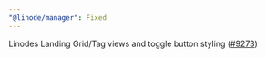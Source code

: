 ```yaml
---
"@linode/manager": Fixed
---
```


Linodes Landing Grid/Tag views and toggle button styling ([#9273](https://github.com/linode/manager/pull/9273))
